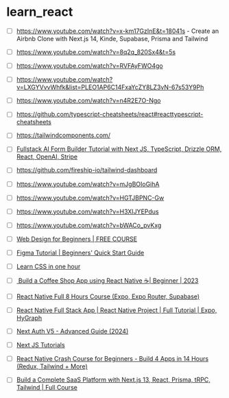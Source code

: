 # learn_react

- [ ] https://www.youtube.com/watch?v=x-km17GzInE&t=18041s - 
Create an Airbnb Clone with Next.js 14, Kinde, Supabase, Prisma and Tailwind

- [ ] https://www.youtube.com/watch?v=8q2q_820Sx4&t=5s

- [ ] https://www.youtube.com/watch?v=RVFAyFWO4go

- [ ] https://www.youtube.com/watch?v=LXGYVvvWhfk&list=PLEO1AP6C14FxaYcZY8LZ3vN-67s53Y9Ph
- [ ] https://www.youtube.com/watch?v=n4R2E7O-Ngo
- [ ] https://github.com/typescript-cheatsheets/react#reacttypescript-cheatsheets
- [ ] https://tailwindcomponents.com/
- [ ] [Fullstack AI Form Builder Tutorial with Next JS, TypeScript, Drizzle ORM, React, OpenAI, Stripe](https://www.youtube.com/watch?v=zzWypOl4JkY)
- [ ] https://github.com/fireship-io/tailwind-dashboard
- [ ] https://www.youtube.com/watch?v=mJgBOIoGihA
- [ ] https://www.youtube.com/watch?v=HGTJBPNC-Gw
- [ ] https://www.youtube.com/watch?v=H3XIJYEPdus
- [ ] https://www.youtube.com/watch?v=bWACo_pvKxg
- [ ] [Web Design for Beginners | FREE COURSE](https://www.youtube.com/watch?v=B-ytMSuwbf8)
- [ ] [Figma Tutorial | Beginners' Quick Start Guide](https://www.youtube.com/watch?v=zbVrPZeXZc0)
- [ ] [Learn CSS in one hour](https://www.youtube.com/watch?v=wRNinF7YQqQ)
- [ ] [ Build a Coffee Shop App using React Native ☕| Beginner | 2023](https://www.youtube.com/watch?v=W1Co2M-gsQE)
- [ ] [React Native Full 8 Hours Course (Expo, Expo Router, Supabase)](https://www.youtube.com/watch?v=rIYzLhkG9TA)
- [ ] [React Native Full Stack App | React Native Project | Full Tutorial | Expo, HyGraph](https://www.youtube.com/watch?v=Zs-W12TpAeM)
- [ ] [Next Auth V5 - Advanced Guide (2024)](https://www.youtube.com/watch?v=1MTyCvS05V4)
- [ ] [Next JS Tutorials](https://www.youtube.com/@codewithantonio/videos)
- [ ] [React Native Crash Course for Beginners - Build 4 Apps in 14 Hours (Redux, Tailwind + More)](https://www.youtube.com/watch?v=AkEnidfZnCU)
- [ ]  [Build a Complete SaaS Platform with Next.js 13, React, Prisma, tRPC, Tailwind | Full Course](https://www.youtube.com/watch?v=ucX2zXAZ1I0)
